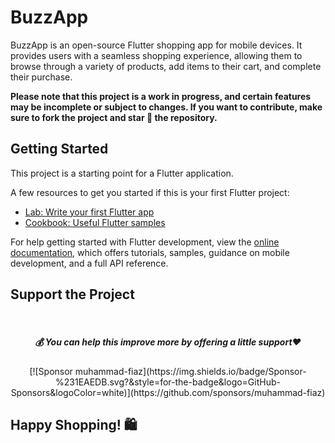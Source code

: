 # BuzzApp

BuzzApp is an open-source Flutter shopping app for mobile devices. It provides users with a seamless shopping experience, allowing them to browse through a variety of products, add items to their cart, and complete their purchase.

**Please note that this project is a work in progress, and certain features may be incomplete or subject to changes. If you want to contribute, make sure to fork the project and star 🌟 the repository.**

## Getting Started

This project is a starting point for a Flutter application.

A few resources to get you started if this is your first Flutter project:

- [Lab: Write your first Flutter app](https://docs.flutter.dev/get-started/codelab)
- [Cookbook: Useful Flutter samples](https://docs.flutter.dev/cookbook)

For help getting started with Flutter development, view the
[online documentation](https://docs.flutter.dev/), which offers tutorials,
samples, guidance on mobile development, and a full API reference.

## Support the Project
<br>
<div align="center">

<h5> <strong> 💰 You can help this improve more by offering a little support❤️</strong></h5>
[![Sponsor muhammad-fiaz](https://img.shields.io/badge/Sponsor-%231EAEDB.svg?&style=for-the-badge&logo=GitHub-Sponsors&logoColor=white)](https://github.com/sponsors/muhammad-fiaz)
</div>

## Happy Shopping! 🛍️
